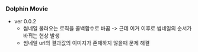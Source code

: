 ### Dolphin Movie

- ver 0.0.2 
  - 썸네일 불러오는 로직을 콜백함수로 바꿈 -> 근데 이거 이후로 썸네일의 순서가 바뀌는 현상 발생 
  - 썸네일 url의 결과값의 이미지가 존재하지 않을때 문제 해결
